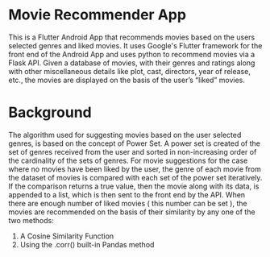 # Movie Recommender App

This is a Flutter Android App that recommends movies based on the users selected genres and liked movies.
It uses Google's Flutter framework for the front end of the Android App and uses python to recommend movies via a Flask API.
Given a database of movies, with their genres and ratings along with other miscellaneous details like plot, cast, directors, year of release, etc., the movies are displayed on the basis of the user’s “liked” movies.

# Background

The algorithm used for suggesting movies based on the user selected genres, is based on the concept of Power Set. A power set is created of the set of genres received from the user and sorted in non-increasing order of the cardinality of the sets of genres.
For movie suggestions for the case where no movies have been liked by the user, the genre of each movie from the dataset of movies is compared with each set of the power set iteratively. If the comparison returns a true value, then the movie along with its data, is appended to a list, which is then sent to the front end by the API.
When there are enough number of liked movies ( this number can be set ), the movies are recommended on the basis of their similarity by any one of the two methods:
1) A Cosine Similarity Function
2) Using the .corr() built-in Pandas method
